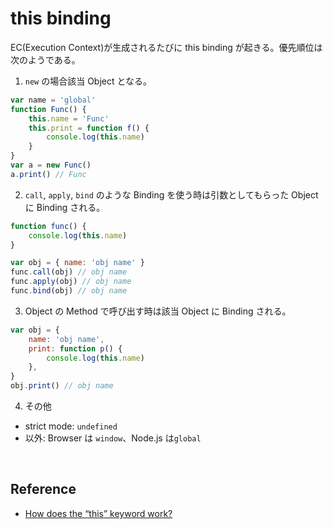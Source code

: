 # this binding

EC(Execution Context)が生成されるたびに this binding が起きる。優先順位は次のようである。

1. `new` の場合該当 Object となる。

```javascript
var name = 'global'
function Func() {
    this.name = 'Func'
    this.print = function f() {
        console.log(this.name)
    }
}
var a = new Func()
a.print() // Func
```

2. `call`, `apply`, `bind` のような Binding を使う時は引数としてもらった Object に Binding される。

```javascript
function func() {
    console.log(this.name)
}

var obj = { name: 'obj name' }
func.call(obj) // obj name
func.apply(obj) // obj name
func.bind(obj) // obj name
```

3. Object の Method で呼び出す時は該当 Object に Binding される。

```javascript
var obj = {
    name: 'obj name',
    print: function p() {
        console.log(this.name)
    },
}
obj.print() // obj name
```

4. その他

-   strict mode: `undefined`
-   以外: Browser は `window`、Node.js は`global`

<br>

## Reference

-   [How does the “this” keyword work?](https://stackoverflow.com/questions/3127429/how-does-the-this-keyword-work)
